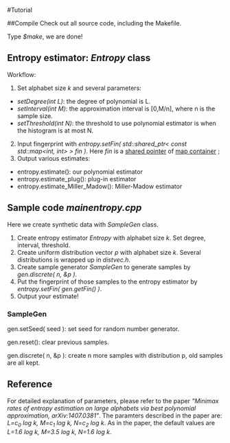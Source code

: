 #Tutorial

##Compile
Check out all source code, including the Makefile.

Type *$make*, we are done!

## Entropy estimator: *Entropy* class
Workflow:

1. Set alphabet size *k* and several parameters: 
  * *setDegree(int L)*: the degree of polynomial is L.
  * *setInterval(int M)*: the approximation interval is [0,M/n], where n is the sample size.
  * *setThreshold(int N)*: the threshold to use polynomial estimator is when the histogram is at most N.
2. Input fingerprint with *entropy.setFin( std::shared_ptr\< const std::map\<int, int\> \> fin )*. Here *fin* is a [shared pointer](http://www.cplusplus.com/reference/memory/shared_ptr/) of [map container](http://www.cplusplus.com/reference/map/map/) ; 
3. Output various estimates: 
  * entropy.estimate(): our polynomial estimator
  * entropy.estimate_plug(): plug-in estimator
  * entropy.estimate\_Miller\_Madow(): Miller-Madow estimator


## Sample code *mainentropy.cpp*
Here we create synthetic data with *SampleGen* class. 

1. Create entropy estimator *Entropy* with alphabet size *k*. Set degree, interval, threshold.
2. Create uniform distribution vector *p* with alphabet size *k*. Several distributions is wrapped up in *distvec.h*.
3. Create sample generator *SampleGen* to generate samples by *gen.discrete( n, &p )*.
4. Put the fingerprint of those samples to the entropy estimator by *entropy.setFin( gen.getFin() )*.
5. Output your estimate!

### SampleGen
gen.setSeed( seed ): set seed for random number generator.

gen.reset(): clear previous samples.

gen.discrete( n, &p ): create n more samples with distribution p, old samples are all kept.



## Reference
For detailed explanation of parameters, please refer to the paper *"Minimax rates of entropy estimation on large alphabets via best polynomial approximation, arXiv:1407.0381"*.
The paramters described in the paper are: *L=c<sub>0</sub> log k, M=c<sub>1</sub> log k, N=c<sub>2</sub> log k*.
As in the paper, the default values are *L=1.6 log k, M=3.5 log k, N=1.6 log k*.
